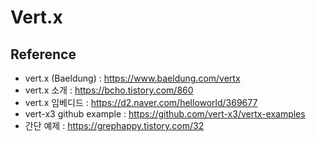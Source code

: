 # Vert.x

## Reference
- vert.x (Baeldung) : https://www.baeldung.com/vertx
- vert.x 소개 : https://bcho.tistory.com/860
- vert.x 임베디드 : https://d2.naver.com/helloworld/369677
- vert-x3 github example : https://github.com/vert-x3/vertx-examples
- 간단 예제 : https://grephappy.tistory.com/32